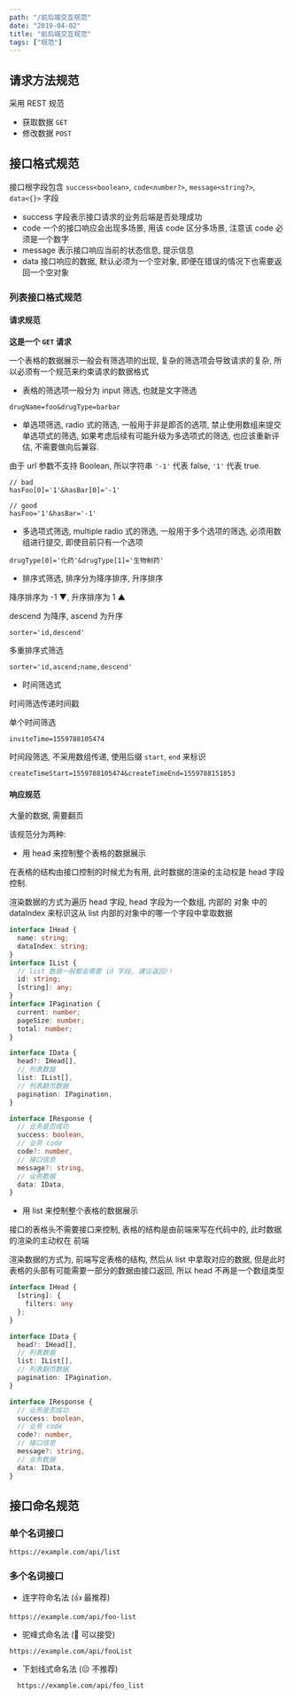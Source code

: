 ```yaml
---
path: "/前后端交互规范"
date: "2019-04-02"
title: "前后端交互规范"
tags: ["规范"]
---
```


## 请求方法规范

采用 REST 规范

* 获取数据 `GET`
* 修改数据 `POST`

## 接口格式规范

接口根字段包含 `success<boolean>`, `code<number?>`, `message<string?>`, `data<{}>` 字段

* success 字段表示接口请求的业务后端是否处理成功
* code 一个的接口响应会出现多场景, 用该 code 区分多场景, 注意该 code 必须是一个数字
* message 表示接口响应当前的状态信息, 提示信息
* data 接口响应的数据, 默认必须为一个空对象, 即便在错误的情况下也需要返回一个空对象

### 列表接口格式规范

#### 请求规范

**这是一个 `GET` 请求**

一个表格的数据展示一般会有筛选项的出现, 复杂的筛选项会导致请求的复杂, 所以必须有一个规范来约束请求的数据格式

* 表格的筛选项一般分为 input 筛选, 也就是文字筛选

```text
drugName=foo&drugType=barbar
```

* 单选项筛选, radio 式的筛选, 一般用于非是即否的选项, 禁止使用数组来提交单选项式的筛选, 如果考虑后续有可能升级为多选项式的筛选, 也应该重新评估, 不需要做向后兼容.

由于 url 参数不支持 Boolean, 所以字符串 `'-1'` 代表 false, `'1'` 代表 true.

```text
// bad
hasFoo[0]='1'&hasBar[0]='-1'

// good
hasFoo='1'&hasBar='-1'
```

* 多选项式筛选, multiple radio 式的筛选, 一般用于多个选项的筛选, 必须用数组进行提交, 即使目前只有一个选项

```text
drugType[0]='化药'&drugType[1]='生物制药'
```

* 排序式筛选, 排序分为降序排序, 升序排序

降序排序为 -1 ▼, 升序排序为 1 ▲

descend 为降序, ascend 为升序

```text
sorter='id,descend'
```

多重排序式筛选

```text
sorter='id,ascend;name,descend'
```

* 时间筛选式

时间筛选传递时间戳

单个时间筛选

```text
inviteTime=1559788105474
```

时间段筛选, 不采用数组传递, 使用后缀 `start`, `end` 来标识

```text
createTimeStart=1559788105474&createTimeEnd=1559788151853
```

#### 响应规范

大量的数据, 需要翻页

该规范分为两种:

* 用 head 来控制整个表格的数据展示

在表格的结构由接口控制的时候尤为有用, 此时数据的渲染的主动权是 head 字段控制.

渲染数据的方式为遍历 head 字段, head 字段为一个数组, 内部的 对象 中的 dataIndex 来标识这从 list 内部的对象中的哪一个字段中拿取数据

```typescript
interface IHead {
  name: string;
  dataIndex: string;
}
interface IList {
  // list 数据一般都会需要 id 字段, 建议返回!!
  id: string;
  [string]: any;
}
interface IPagination {
  current: number;
  pageSize: number;
  total: number;
}

interface IData {
  head?: IHead[],
  // 列表数据
  list: IList[],
  // 列表翻页数据
  pagination: IPagination,
}

interface IResponse {
  // 业务是否成功
  success: boolean,
  // 业务 code
  code?: number,
  // 接口信息
  message?: string,
  // 业务数据
  data: IData,
}
```

* 用 list 来控制整个表格的数据展示

接口的表格头不需要接口来控制, 表格的结构是由前端来写在代码中的, 此时数据的渲染的主动权在 前端

渲染数据的方式为, 前端写定表格的结构, 然后从 list 中拿取对应的数据, 但是此时表格的头部有可能需要一部分的数据由接口返回, 所以 head 不再是一个数组类型

```typescript
interface IHead {
  [string]: {
    filters: any
  };
}

interface IData {
  head?: IHead[],
  // 列表数据
  list: IList[],
  // 列表翻页数据
  pagination: IPagination,
}

interface IResponse {
  // 业务是否成功
  success: boolean,
  // 业务 code
  code?: number,
  // 接口信息
  message?: string,
  // 业务数据
  data: IData,
}
```

## 接口命名规范

### 单个名词接口

```shell
https://example.com/api/list
````

### 多个名词接口

- 连字符命名法 (👍 最推荐)

```shell
https://example.com/api/foo-list
```

- 驼峰式命名法 (🤔 可以接受)

```shell
https://example.com/api/fooList
```

- 下划线式命名法 (😔 不推荐)

```shell
  https://example.com/api/foo_list
```

